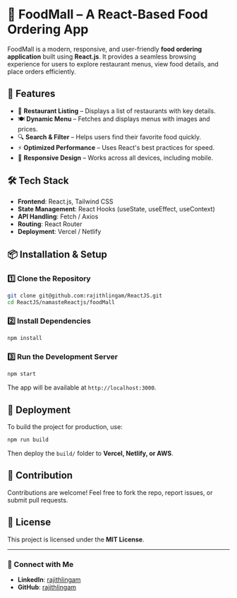 # 🍔 FoodMall – A React-Based Food Ordering App  

FoodMall is a modern, responsive, and user-friendly **food ordering application** built using **React.js**. It provides a seamless browsing experience for users to explore restaurant menus, view food details, and place orders efficiently.  

## 🚀 Features  

- 🏪 **Restaurant Listing** – Displays a list of restaurants with key details.  
- 🍽 **Dynamic Menu** – Fetches and displays menus with images and prices.  
- 🔍 **Search & Filter** – Helps users find their favorite food quickly.  
- ⚡ **Optimized Performance** – Uses React's best practices for speed.  
- 📱 **Responsive Design** – Works across all devices, including mobile.  

## 🛠 Tech Stack  

- **Frontend**: React.js, Tailwind CSS  
- **State Management**: React Hooks (useState, useEffect, useContext)  
- **API Handling**: Fetch / Axios  
- **Routing**: React Router  
- **Deployment**: Vercel / Netlify  

## 📦 Installation & Setup  

### 1️⃣ Clone the Repository  
```sh
git clone git@github.com:rajithlingam/ReactJS.git
cd ReactJS/namasteReactjs/foodMall
```

### 2️⃣ Install Dependencies  
```sh
npm install
```

### 3️⃣ Run the Development Server  
```sh
npm start
```
The app will be available at `http://localhost:3000`.

## 🚀 Deployment  

To build the project for production, use:  
```sh
npm run build
```
Then deploy the `build/` folder to **Vercel, Netlify, or AWS**.

## 🤝 Contribution  

Contributions are welcome! Feel free to fork the repo, report issues, or submit pull requests.

## 📜 License  

This project is licensed under the **MIT License**.

---

### 🔗 Connect with Me  
- **LinkedIn**: [rajithlingam](https://www.linkedin.com/in/rajithlingam)  
- **GitHub**: [rajithlingam](https://github.com/rajithlingam)